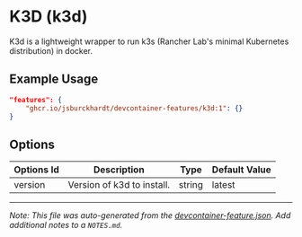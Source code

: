 # K3D (k3d)

K3d is a lightweight wrapper to run k3s (Rancher Lab's minimal Kubernetes distribution) in docker.

## Example Usage

```json
"features": {
    "ghcr.io/jsburckhardt/devcontainer-features/k3d:1": {}
}
```

## Options

| Options Id | Description | Type | Default Value |
|-----|-----|-----|-----|
| version | Version of k3d to install. | string | latest |



---

_Note: This file was auto-generated from the [devcontainer-feature.json](https://github.com/jsburckhardt/devcontainer-features/blob/main/src/k3d/devcontainer-feature.json).  Add additional notes to a `NOTES.md`._